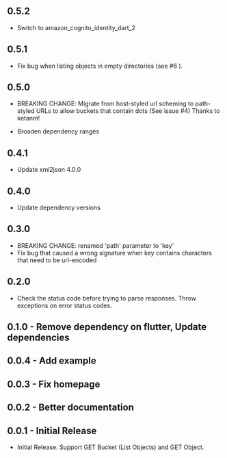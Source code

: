 ## 0.5.2

* Switch to amazon_cognito_identity_dart_2

## 0.5.1

* Fix bug when listing objects in empty directories (see #6 ).

## 0.5.0

* BREAKING CHANGE: Migrate from host-styled url scheming to path-styled URLs to allow buckets that contain dots (See issue #4)
  Thanks to ketanm!

* Broaden dependency ranges

## 0.4.1

* Update xml2json 4.0.0

## 0.4.0

* Update dependency versions

## 0.3.0

* BREAKING CHANGE: renamed 'path' parameter to 'key'
* Fix bug that caused a wrong signature when key contains characters that need to be url-encoded

## 0.2.0

* Check the status code before trying to parse responses. Throw exceptions on error status codes. 

## 0.1.0 - Remove dependency on flutter, Update dependencies

## 0.0.4 - Add example

## 0.0.3 - Fix homepage

## 0.0.2 - Better documentation

## 0.0.1 - Initial Release

* Initial Release. Support GET Bucket (List Objects) and GET Object.
